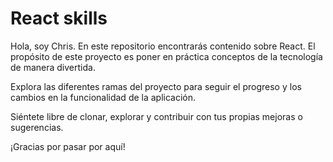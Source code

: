 # React skills
Hola, soy Chris. En este repositorio encontrarás contenido sobre React. El propósito de este proyecto es poner en práctica conceptos de la tecnología de manera divertida.

Explora las diferentes ramas del proyecto para seguir el progreso y los cambios en la funcionalidad de la aplicación.

Siéntete libre de clonar, explorar y contribuir con tus propias mejoras o sugerencias.

¡Gracias por pasar por aquí!